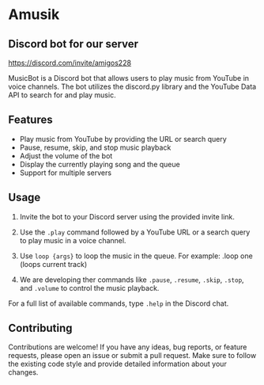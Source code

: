 # Amusik

## Discord bot for our server 
https://discord.com/invite/amigos228

MusicBot is a Discord bot that allows users to play music from YouTube in voice channels. The bot utilizes the discord.py library and the YouTube Data API to search for and play music.

## Features

- Play music from YouTube by providing the URL or search query
- Pause, resume, skip, and stop music playback
- Adjust the volume of the bot
- Display the currently playing song and the queue
- Support for multiple servers

## Usage

1. Invite the bot to your Discord server using the provided invite link.

2. Use the `.play` command followed by a YouTube URL or a search query to play music in a voice channel.

3. Use `loop {args}` to loop the music in the queue. For example: .loop one (loops current track) 

4. We are developing ther commands like `.pause`, `.resume`, `.skip`, `.stop`, and `.volume` to control the music playback.

For a full list of available commands, type `.help` in the Discord chat.

## Contributing

Contributions are welcome! If you have any ideas, bug reports, or feature requests, please open an issue or submit a pull request. Make sure to follow the existing code style and provide detailed information about your changes.

